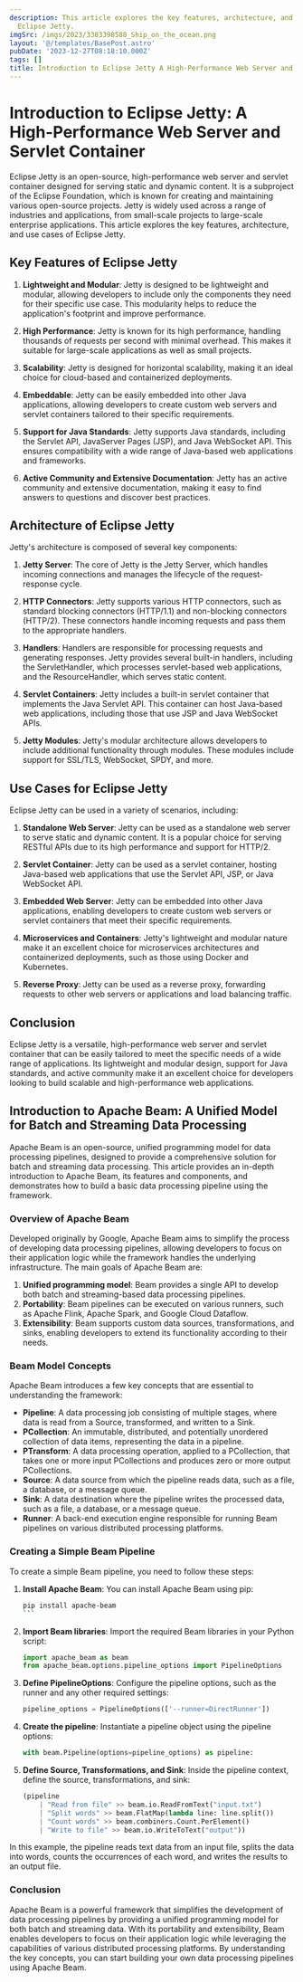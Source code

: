 ```yaml
---
description: This article explores the key features, architecture, and use cases of
  Eclipse Jetty.
imgSrc: /imgs/2023/3383398588_Ship_on_the_ocean.png
layout: '@/templates/BasePost.astro'
pubDate: '2023-12-27T08:18:10.000Z'
tags: []
title: Introduction to Eclipse Jetty A High-Performance Web Server and Servlet Container
---
```


# Introduction to Eclipse Jetty: A High-Performance Web Server and Servlet Container

Eclipse Jetty is an open-source, high-performance web server and servlet container designed for serving static and dynamic content. It is a subproject of the Eclipse Foundation, which is known for creating and maintaining various open-source projects. Jetty is widely used across a range of industries and applications, from small-scale projects to large-scale enterprise applications. This article explores the key features, architecture, and use cases of Eclipse Jetty.

## Key Features of Eclipse Jetty

1. **Lightweight and Modular**: Jetty is designed to be lightweight and modular, allowing developers to include only the components they need for their specific use case. This modularity helps to reduce the application's footprint and improve performance.

2. **High Performance**: Jetty is known for its high performance, handling thousands of requests per second with minimal overhead. This makes it suitable for large-scale applications as well as small projects.

3. **Scalability**: Jetty is designed for horizontal scalability, making it an ideal choice for cloud-based and containerized deployments.

4. **Embeddable**: Jetty can be easily embedded into other Java applications, allowing developers to create custom web servers and servlet containers tailored to their specific requirements.

5. **Support for Java Standards**: Jetty supports Java standards, including the Servlet API, JavaServer Pages (JSP), and Java WebSocket API. This ensures compatibility with a wide range of Java-based web applications and frameworks.

6. **Active Community and Extensive Documentation**: Jetty has an active community and extensive documentation, making it easy to find answers to questions and discover best practices.

## Architecture of Eclipse Jetty

Jetty's architecture is composed of several key components:

1. **Jetty Server**: The core of Jetty is the Jetty Server, which handles incoming connections and manages the lifecycle of the request-response cycle.

2. **HTTP Connectors**: Jetty supports various HTTP connectors, such as standard blocking connectors (HTTP/1.1) and non-blocking connectors (HTTP/2). These connectors handle incoming requests and pass them to the appropriate handlers.

3. **Handlers**: Handlers are responsible for processing requests and generating responses. Jetty provides several built-in handlers, including the ServletHandler, which processes servlet-based web applications, and the ResourceHandler, which serves static content.

4. **Servlet Containers**: Jetty includes a built-in servlet container that implements the Java Servlet API. This container can host Java-based web applications, including those that use JSP and Java WebSocket APIs.

5. **Jetty Modules**: Jetty's modular architecture allows developers to include additional functionality through modules. These modules include support for SSL/TLS, WebSocket, SPDY, and more.

## Use Cases for Eclipse Jetty

Eclipse Jetty can be used in a variety of scenarios, including:

1. **Standalone Web Server**: Jetty can be used as a standalone web server to serve static and dynamic content. It is a popular choice for serving RESTful APIs due to its high performance and support for HTTP/2.

2. **Servlet Container**: Jetty can be used as a servlet container, hosting Java-based web applications that use the Servlet API, JSP, or Java WebSocket API.

3. **Embedded Web Server**: Jetty can be embedded into other Java applications, enabling developers to create custom web servers or servlet containers that meet their specific requirements.

4. **Microservices and Containers**: Jetty's lightweight and modular nature make it an excellent choice for microservices architectures and containerized deployments, such as those using Docker and Kubernetes.

5. **Reverse Proxy**: Jetty can be used as a reverse proxy, forwarding requests to other web servers or applications and load balancing traffic.

## Conclusion

Eclipse Jetty is a versatile, high-performance web server and servlet container that can be easily tailored to meet the specific needs of a wide range of applications. Its lightweight and modular design, support for Java standards, and active community make it an excellent choice for developers looking to build scalable and high-performance web applications.
## Introduction to Apache Beam: A Unified Model for Batch and Streaming Data Processing

Apache Beam is an open-source, unified programming model for data processing pipelines, designed to provide a comprehensive solution for batch and streaming data processing. This article provides an in-depth introduction to Apache Beam, its features and components, and demonstrates how to build a basic data processing pipeline using the framework.

### Overview of Apache Beam

Developed originally by Google, Apache Beam aims to simplify the process of developing data processing pipelines, allowing developers to focus on their application logic while the framework handles the underlying infrastructure. The main goals of Apache Beam are:

1. **Unified programming model**: Beam provides a single API to develop both batch and streaming-based data processing pipelines.
2. **Portability**: Beam pipelines can be executed on various runners, such as Apache Flink, Apache Spark, and Google Cloud Dataflow.
3. **Extensibility**: Beam supports custom data sources, transformations, and sinks, enabling developers to extend its functionality according to their needs.

### Beam Model Concepts

Apache Beam introduces a few key concepts that are essential to understanding the framework:

- **Pipeline**: A data processing job consisting of multiple stages, where data is read from a Source, transformed, and written to a Sink.
- **PCollection**: An immutable, distributed, and potentially unordered collection of data items, representing the data in a pipeline.
- **PTransform**: A data processing operation, applied to a PCollection, that takes one or more input PCollections and produces zero or more output PCollections.
- **Source**: A data source from which the pipeline reads data, such as a file, a database, or a message queue.
- **Sink**: A data destination where the pipeline writes the processed data, such as a file, a database, or a message queue.
- **Runner**: A back-end execution engine responsible for running Beam pipelines on various distributed processing platforms.

### Creating a Simple Beam Pipeline

To create a simple Beam pipeline, you need to follow these steps:

1. **Install Apache Beam**: You can install Apache Beam using pip:

   ````bash
   pip install apache-beam
   ```

2. **Import Beam libraries**: Import the required Beam libraries in your Python script:

   ```python
   import apache_beam as beam
   from apache_beam.options.pipeline_options import PipelineOptions
   ```

3. **Define PipelineOptions**: Configure the pipeline options, such as the runner and any other required settings:

   ```python
   pipeline_options = PipelineOptions(['--runner=DirectRunner'])
   ```

4. **Create the pipeline**: Instantiate a pipeline object using the pipeline options:

   ```python
   with beam.Pipeline(options=pipeline_options) as pipeline:
   ```

5. **Define Source, Transformations, and Sink**: Inside the pipeline context, define the source, transformations, and sink:

   ```python
   (pipeline
       | "Read from file" >> beam.io.ReadFromText("input.txt")
       | "Split words" >> beam.FlatMap(lambda line: line.split())
       | "Count words" >> beam.combiners.Count.PerElement()
       | "Write to file" >> beam.io.WriteToText("output"))
   ```

In this example, the pipeline reads text data from an input file, splits the data into words, counts the occurrences of each word, and writes the results to an output file.

### Conclusion

Apache Beam is a powerful framework that simplifies the development of data processing pipelines by providing a unified programming model for both batch and streaming data. With its portability and extensibility, Beam enables developers to focus on their application logic while leveraging the capabilities of various distributed processing platforms. By understanding the key concepts, you can start building your own data processing pipelines using Apache Beam.